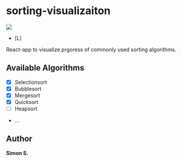 # sorting-visualizaiton

[<img src="https://img.shields.io/website?up_message=Github%20Pages&url=https%3A%2F%2Fkarimelghamry.github.io%2FGraphAV%2F">](https://iowi479.github.io/sorting-visualization/)

- [L]

React-app to visualize prgoress of commonly used sorting algorithms.

## Available Algorithms

- [x] Selectionsort
- [x] Bubblesort
- [x] Mergesort
- [x] Quicksort
- [ ] Heapsort
- ...

## Author

**Simon S.**
